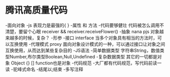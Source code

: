 # 腾讯高质量代码

-面向对象
    -js 表现力是最强的{ }
    -属性 和 方法
-代码要够健壮
    代码被怎么调用不清楚，要留个心眼
    receiver && receiver.receiveFlower()
-抽象
    nana pjs 对象越来越多的时候，复杂？
    -形参 
-接口 interface
    当多个对象具有相当的方法时，可以互换使用
-代理模式 proxy
    面向对象设计模式的一种，可以通过接口让对象之间互换使用，从而达到某些复杂目的
-JS语法
 -简单数据类型
    字符串String，数值类型Number,布尔类型Boolean,Null,Undefined
-复杂数据类型
    其它的一切都是对象 Object {} [] function也是对象
-代码规范
    -大厂都有代码规范，写代码前读一读
        -驼峰式命名
        -结尾以;结束
        -多写注释